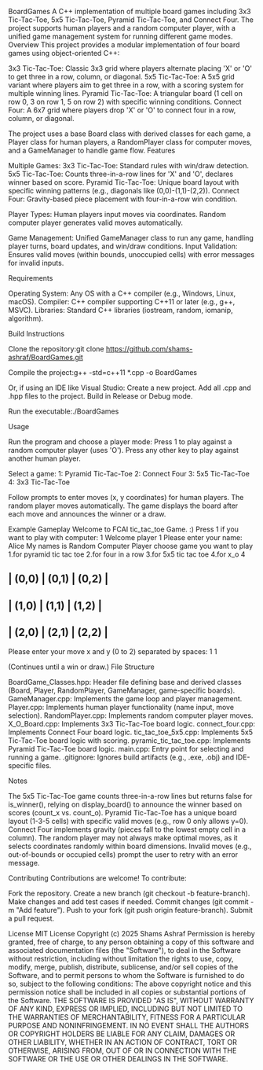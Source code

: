 BoardGames
A C++ implementation of multiple board games including 3x3 Tic-Tac-Toe, 5x5 Tic-Tac-Toe, Pyramid Tic-Tac-Toe, and Connect Four. The project supports human players and a random computer player, with a unified game management system for running different game modes.
Overview
This project provides a modular implementation of four board games using object-oriented C++:

3x3 Tic-Tac-Toe: Classic 3x3 grid where players alternate placing 'X' or 'O' to get three in a row, column, or diagonal.
5x5 Tic-Tac-Toe: A 5x5 grid variant where players aim to get three in a row, with a scoring system for multiple winning lines.
Pyramid Tic-Tac-Toe: A triangular board (1 cell on row 0, 3 on row 1, 5 on row 2) with specific winning conditions.
Connect Four: A 6x7 grid where players drop 'X' or 'O' to connect four in a row, column, or diagonal.

The project uses a base Board class with derived classes for each game, a Player class for human players, a RandomPlayer class for computer moves, and a GameManager to handle game flow.
Features

Multiple Games:
3x3 Tic-Tac-Toe: Standard rules with win/draw detection.
5x5 Tic-Tac-Toe: Counts three-in-a-row lines for 'X' and 'O', declares winner based on score.
Pyramid Tic-Tac-Toe: Unique board layout with specific winning patterns (e.g., diagonals like (0,0)-(1,1)-(2,2)).
Connect Four: Gravity-based piece placement with four-in-a-row win condition.


Player Types:
Human players input moves via coordinates.
Random computer player generates valid moves automatically.


Game Management: Unified GameManager class to run any game, handling player turns, board updates, and win/draw conditions.
Input Validation: Ensures valid moves (within bounds, unoccupied cells) with error messages for invalid inputs.

Requirements

Operating System: Any OS with a C++ compiler (e.g., Windows, Linux, macOS).
Compiler: C++ compiler supporting C++11 or later (e.g., g++, MSVC).
Libraries: Standard C++ libraries (iostream, random, iomanip, algorithm).

Build Instructions

Clone the repository:git clone https://github.com/shams-ashraf/BoardGames.git


Compile the project:g++ -std=c++11 *.cpp -o BoardGames

Or, if using an IDE like Visual Studio:
Create a new project.
Add all .cpp and .hpp files to the project.
Build in Release or Debug mode.


Run the executable:./BoardGames



Usage

Run the program and choose a player mode:
Press 1 to play against a random computer player (uses 'O').
Press any other key to play against another human player.


Select a game:
1: Pyramid Tic-Tac-Toe
2: Connect Four
3: 5x5 Tic-Tac-Toe
4: 3x3 Tic-Tac-Toe


Follow prompts to enter moves (x, y coordinates) for human players. The random player moves automatically.
The game displays the board after each move and announces the winner or a draw.

Example Gameplay
Welcome to FCAI tic_tac_toe Game. :)
Press 1 if you want to play with computer: 1
Welcome player 1
Please enter your name: Alice
My names is Random Computer Player
choose game you want to play
1.for pyramid tic tac toe
2.for four in a row
3.for 5x5 tic tac toe
4.for x_o
4

| (0,0)  | (0,1)  | (0,2)  |
-----------------------------
| (1,0)  | (1,1)  | (1,2)  |
-----------------------------
| (2,0)  | (2,1)  | (2,2)  |
-----------------------------

Please enter your move x and y (0 to 2) separated by spaces: 1 1

(Continues until a win or draw.)
File Structure

BoardGame_Classes.hpp: Header file defining base and derived classes (Board, Player, RandomPlayer, GameManager, game-specific boards).
GameManager.cpp: Implements the game loop and player management.
Player.cpp: Implements human player functionality (name input, move selection).
RandomPlayer.cpp: Implements random computer player moves.
X_O_Board.cpp: Implements 3x3 Tic-Tac-Toe board logic.
connect_four.cpp: Implements Connect Four board logic.
tic_tac_toe_5x5.cpp: Implements 5x5 Tic-Tac-Toe board logic with scoring.
pyramic_tic_tac_toe.cpp: Implements Pyramid Tic-Tac-Toe board logic.
main.cpp: Entry point for selecting and running a game.
.gitignore: Ignores build artifacts (e.g., .exe, .obj) and IDE-specific files.

Notes

The 5x5 Tic-Tac-Toe game counts three-in-a-row lines but returns false for is_winner(), relying on display_board() to announce the winner based on scores (count_x vs. count_o).
Pyramid Tic-Tac-Toe has a unique board layout (1-3-5 cells) with specific valid moves (e.g., row 0 only allows y=0).
Connect Four implements gravity (pieces fall to the lowest empty cell in a column).
The random player may not always make optimal moves, as it selects coordinates randomly within board dimensions.
Invalid moves (e.g., out-of-bounds or occupied cells) prompt the user to retry with an error message.

Contributing
Contributions are welcome! To contribute:

Fork the repository.
Create a new branch (git checkout -b feature-branch).
Make changes and add test cases if needed.
Commit changes (git commit -m "Add feature").
Push to your fork (git push origin feature-branch).
Submit a pull request.

License
MIT License
Copyright (c) 2025 Shams Ashraf
Permission is hereby granted, free of charge, to any person obtaining a copy of this software and associated documentation files (the "Software"), to deal in the Software without restriction, including without limitation the rights to use, copy, modify, merge, publish, distribute, sublicense, and/or sell copies of the Software, and to permit persons to whom the Software is furnished to do so, subject to the following conditions:
The above copyright notice and this permission notice shall be included in all copies or substantial portions of the Software.
THE SOFTWARE IS PROVIDED "AS IS", WITHOUT WARRANTY OF ANY KIND, EXPRESS OR IMPLIED, INCLUDING BUT NOT LIMITED TO THE WARRANTIES OF MERCHANTABILITY, FITNESS FOR A PARTICULAR PURPOSE AND NONINFRINGEMENT. IN NO EVENT SHALL THE AUTHORS OR COPYRIGHT HOLDERS BE LIABLE FOR ANY CLAIM, DAMAGES OR OTHER LIABILITY, WHETHER IN AN ACTION OF CONTRACT, TORT OR OTHERWISE, ARISING FROM, OUT OF OR IN CONNECTION WITH THE SOFTWARE OR THE USE OR OTHER DEALINGS IN THE SOFTWARE.
